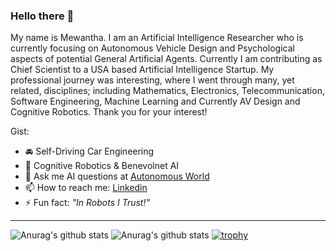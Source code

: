 ### Hello there 👋

<!--
**eshanmherath/eshanmherath** is a ✨ _special_ ✨ repository because its `README.md` (this file) appears on your GitHub profile.
-->

My name is Mewantha. I am an Artificial Intelligence Researcher who is currently focusing on Autonomous Vehicle Design and Psychological aspects of potential General Artificial Agents. Currently I am contributing as Chief Scientist to a USA based Artificial Intelligence Startup. My professional journey was interesting, where I went through many, yet related, disciplines; including Mathematics, Electronics, Telecommunication, Software Engineering, Machine Learning and Currently AV Design and Cognitive Robotics.
Thank you for your interest!

Gist:

- 🚘 Self-Driving Car Engineering
- 🤖 Cognitive Robotics & Benevolnet AI
- 💬 Ask me AI questions at [Autonomous World](https://www.youtube.com/channel/UC94SsP1oGS_qhzvqaUguSeQ)
- 📫 How to reach me: [Linkedin](https://www.linkedin.com/in/eshanmherath/)
- ⚡ Fun fact: *"In Robots I Trust!"* 

***

![Anurag's github stats](https://github-readme-stats.vercel.app/api/top-langs/?username=eshanmherath&show_icons=true&theme=onedark&count_private=true&include_all_commits=true&hide_langs_below=10&langs_count=5&hide=rich%20text%20format,roff)
![Anurag's github stats](https://github-readme-stats.vercel.app/api?username=eshanmherath&show_icons=true&theme=onedark&count_private=true&include_all_commits=true&hide=prs,contribs,issues)
[![trophy](https://github-profile-trophy.vercel.app/?username=eshanmherath&theme=onedark&count_private=true&include_all_commits=true)](https://github.com/eshanmherath/github-profile-trophy)

